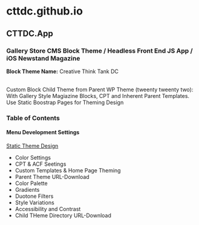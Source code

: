  <h1>cttdc.github.io</h1>
  <h2>CTTDC.App</h2>
    <h3>Gallery Store CMS Block Theme / Headless Front End JS App / iOS Newstand Magazine</h3>
       <article><strong>Block Theme Name:</strong> Creative Think Tank DC</article></br>
      <p>Custom Block Child Theme from Parent WP Theme (tweenty tweenty two): With Gallery Style Magiazine Blocks, CPT and Inherent 
      Parent Templates. Use Static Boostrap Pages for Theming Design</br></p>
      <h3><strong>Table of Contents</strong></br></h3>
      <h4><strong>Menu Development Settings</strong></h4>

<a href="(https://cttdc.github.io)">Static Theme Design</a>

    
- Color Settings</br>
- CPT & ACF Seetings</br>
- Custom Templates & Home Page Theming
- Parent Theme URL-Download
- Color Palette</br>
- Gradients</br>
- Duotone Filters</br>
- Style Variations</br>
- Accessibility and Contrast</br>
- Child THeme Directory URL-Download</p>

